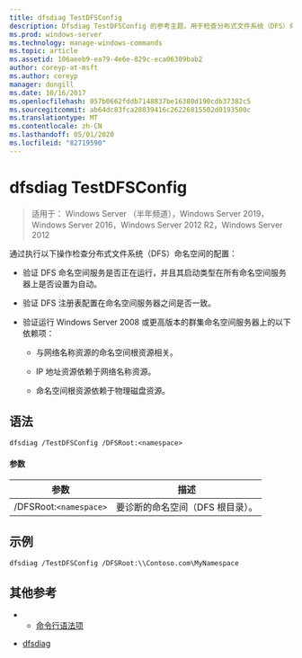 ```yaml
---
title: dfsdiag TestDFSConfig
description: Dfsdiag TestDFSConfig 的参考主题，用于检查分布式文件系统（DFS）命名空间的配置。
ms.prod: windows-server
ms.technology: manage-windows-commands
ms.topic: article
ms.assetid: 106aeeb9-ea79-4e6e-829c-eca06309bab2
author: coreyp-at-msft
ms.author: coreyp
manager: dongill
ms.date: 10/16/2017
ms.openlocfilehash: 057b0662fddb7148837be16380d190cdb37382c5
ms.sourcegitcommit: ab64dc83fca28039416c26226815502d0193500c
ms.translationtype: MT
ms.contentlocale: zh-CN
ms.lasthandoff: 05/01/2020
ms.locfileid: "82719590"
---
```

# <a name="dfsdiag-testdfsconfig"></a>dfsdiag TestDFSConfig

> 适用于： Windows Server （半年频道），Windows Server 2019，Windows Server 2016，Windows Server 2012 R2，Windows Server 2012

通过执行以下操作检查分布式文件系统（DFS）命名空间的配置：  
  
-   验证 DFS 命名空间服务是否正在运行，并且其启动类型在所有命名空间服务器上是否设置为自动。  
  
-   验证 DFS 注册表配置在命名空间服务器之间是否一致。  
  
-   验证运行 Windows Server 2008 或更高版本的群集命名空间服务器上的以下依赖项：  
  
    -   与网络名称资源的命名空间根资源相关。  
  
    -   IP 地址资源依赖于网络名称资源。  
  
    -   命名空间根资源依赖于物理磁盘资源。

## <a name="syntax"></a>语法  
  
```  
dfsdiag /TestDFSConfig /DFSRoot:<namespace>  
```  
  
#### <a name="parameters"></a>参数  
  
|       参数       |               描述               |
|-----------------------|-----------------------------------------|
| /DFSRoot:`<namespace>` | 要诊断的命名空间（DFS 根目录）。 |
  
## <a name="examples"></a>示例  
  
```  
dfsdiag /TestDFSConfig /DFSRoot:\\Contoso.com\MyNamespace  
```  
  
## <a name="additional-references"></a>其他参考  
  
-   - [命令行语法项](command-line-syntax-key.md)  
  
-   [dfsdiag](dfsdiag.md)  
  

